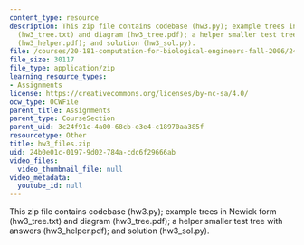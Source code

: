 ```yaml
---
content_type: resource
description: This zip file contains codebase (hw3.py); example trees in Newick form
  (hw3_tree.txt) and diagram (hw3_tree.pdf); a helper smaller test tree with answers
  (hw3_helper.pdf); and solution (hw3_sol.py).
file: /courses/20-181-computation-for-biological-engineers-fall-2006/24b0e01c01979d02784acdc6f29666ab_hw3_files.zip
file_size: 30117
file_type: application/zip
learning_resource_types:
- Assignments
license: https://creativecommons.org/licenses/by-nc-sa/4.0/
ocw_type: OCWFile
parent_title: Assignments
parent_type: CourseSection
parent_uid: 3c24f91c-4a00-68cb-e3e4-c18970aa385f
resourcetype: Other
title: hw3_files.zip
uid: 24b0e01c-0197-9d02-784a-cdc6f29666ab
video_files:
  video_thumbnail_file: null
video_metadata:
  youtube_id: null
---
```

This zip file contains codebase (hw3.py); example trees in Newick form (hw3_tree.txt) and diagram (hw3_tree.pdf); a helper smaller test tree with answers (hw3_helper.pdf); and solution (hw3_sol.py).